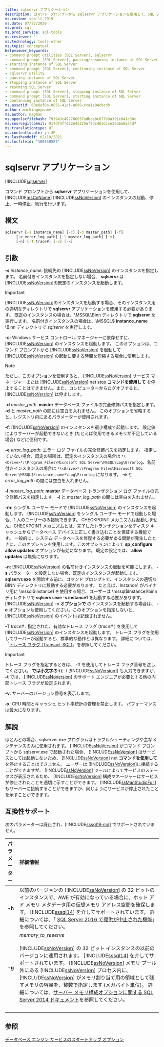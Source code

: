 ```yaml
---
title: sqlservr アプリケーション
description: コマンド プロンプトから sqlservr アプリケーションを使用して、SQL Server のインスタンスの起動、停止、一時停止、および続行を行います。
ms.custom: seo-lt-2019
ms.date: 07/22/2020
ms.prod: sql
ms.prod_service: sql-tools
ms.reviewer: ''
ms.technology: tools-other
ms.topic: conceptual
helpviewer_keywords:
- command prompt utilities [SQL Server], sqlservr
- command prompt [SQL Server], pausing/resuming instance of SQL Server
- starting instance of SQL Server
- command prompt [SQL Server], continuing instance of SQL Server
- sqlservr utility
- pausing instance of SQL Server
- stopping instance of SQL Server
- resuming SQL Server
- command prompt [SQL Server], stopping instance of SQL Server
- command prompt [SQL Server], starting instance of SQL Server
- continuing instance of SQL Server
ms.assetid: 60e8ef0a-0851-41cf-a6d8-cca1e04cbcdb
author: markingmyname
ms.author: maghan
ms.openlocfilehash: 793943c492766037adbce8c077b9a391c041c88c
ms.sourcegitcommit: 917df4ffd22e4a229af7dc481dcce3ebba0aa4d7
ms.translationtype: HT
ms.contentlocale: ja-JP
ms.lasthandoff: 02/10/2021
ms.locfileid: "100338587"
---
```

# <a name="sqlservr-application"></a>sqlservr アプリケーション

[!INCLUDE[sqlserver](../includes/applies-to-version/sqlserver.md)]

コマンド プロンプトから **sqlservr** アプリケーションを使用して、[!INCLUDE[msCoName](../includes/msconame-md.md)] [!INCLUDE[ssNoVersion](../includes/ssnoversion-md.md)] のインスタンスの起動、停止、一時停止、続行を行います。

## <a name="syntax"></a>構文

```cmd
sqlservr [-s instance_name] [-c] [-d master_path] [-f] 
     [-e error_log_path] [-l master_log_path] [-m]
     [-n] [-T trace#] [-v] [-x]
```

## <a name="arguments"></a>引数

**-s** *instance_name*: 接続先の [!INCLUDE[ssNoVersion](../includes/ssnoversion-md.md)] のインスタンスを指定します。 名前付きインスタンスを指定しない場合、 **sqlservr** は [!INCLUDE[ssNoVersion](../includes/ssnoversion-md.md)]の既定のインスタンスを起動します。

> [!IMPORTANT]
>[!INCLUDE[ssNoVersion](../includes/ssnoversion-md.md)]のインスタンスを起動する場合、そのインスタンス用の適切なディレクトリで **sqlservr** アプリケーションを使用する必要があります。 既定のインスタンスの場合は、\MSSQL\Binn ディレクトリで **sqlservr** を実行します。 名前付きインスタンスの場合は、\MSSQL$ **instance_name** \Binn ディレクトリで *sqlservr* を実行します。

 **-c**: Windows サービス コントロール マネージャーに依存せずに、[!INCLUDE[ssNoVersion](../includes/ssnoversion-md.md)] のインスタンスを起動します。 このオプションは、コマンド プロンプトから [!INCLUDE[ssNoVersion](../includes/ssnoversion-md.md)] を起動して [!INCLUDE[ssNoVersion](../includes/ssnoversion-md.md)] の起動に要する時間を短縮する場合に使用します。

> [!NOTE]
>ただし、このオプションを使用すると、 [!INCLUDE[ssNoVersion](../includes/ssnoversion-md.md)] サービス マネージャーまたは [!INCLUDE[ssNoVersion](../includes/ssnoversion-md.md)] net stop **コマンドを使用して** を停止することはできません。また、コンピューターからログオフすると、 [!INCLUDE[ssNoVersion](../includes/ssnoversion-md.md)] は停止します。

**-d** *master_path*: **master** データベース ファイルの完全修飾パスを指定します。 **-d** と *master_path* の間には空白を入れません。 このオプションを省略すると、レジストリ内にあるパラメーターが使用されます。

**-f**: [!INCLUDE[ssNoVersion](../includes/ssnoversion-md.md)] のインスタンスを最小構成で起動します。 設定値によりサーバーが起動できないとき (たとえば使用できるメモリが不足している場合) などに便利です。

**-e** *error_log_path*: エラー ログ ファイルの完全修飾パスを指定します。 指定していない場合、既定の場所は、既定のインスタンスの場合は `*\<Drive>*:\Program Files\Microsoft SQL Server\MSSQL\Log\Errorlog`、名前付きインスタンスの場合は `*\<Drive>*:\Program Files\Microsoft SQL Server\MSSQL$*instance_name*\Log\Errorlog` になります。 **-e** と *error_log_path* の間には空白を入れません。

**-l** *master_log_path*: **master** データベース トランザクション ログ ファイルの完全修飾パスを指定します。 **-l** と *master_log_path* の間には空白を入れません。

**-m**: シングル ユーザー モードで [!INCLUDE[ssNoVersion](../includes/ssnoversion-md.md)] のインスタンスを起動します。 [!INCLUDE[ssNoVersion](../includes/ssnoversion-md.md)] をシングル ユーザー モードで起動した場合、1 人のユーザーのみ接続できます。 CHECKPOINT メカニズムは起動しません。CHECKPOINT メカニズムとは、完了したトランザクションをディスク キャッシュからデータベース デバイスに正しく書き込むことを保証する機能です。 一般的に、システム データベースを修復する必要がある問題が発生したときに、このオプションを使用します。このオプションによって **sp_configure allow updates** オプションが有効になります。 既定の設定では、 **allow updates** は無効になります。

**-n**: [!INCLUDE[ssNoVersion](../includes/ssnoversion-md.md)] の名前付きインスタンスの起動を可能にします。 **-s** パラメーターを設定しない場合、既定のインスタンスが起動します。 **sqlservr.exe** を開始する前に、コマンド プロンプトで、インスタンスの適切な BINN ディレクトリに移動する必要があります。 たとえば、Instance1 がバイナリ用に \mssql$Instance1 を使用する場合、ユーザーは \mssql$Instance1\binn ディレクトリで **sqlservr.exe -s instance1** を起動する必要があります。 [!INCLUDE[ssNoVersion](../includes/ssnoversion-md.md)] -n **オプションで** のインスタンスを起動する場合は、 **-e** オプションも使用してください。このオプションを指定しないと、 [!INCLUDE[ssNoVersion](../includes/ssnoversion-md.md)] のイベントは記録されません。

**-T** *trace#* : 指定された、有効なトレース フラグ (*trace#* ) を使用して [!INCLUDE[ssNoVersion](../includes/ssnoversion-md.md)] のインスタンスを起動します。 トレース フラグを使用してサーバーが起動すると、標準的な動作とは異なります。 詳細については、「[トレース フラグ &#40;Transact-SQL&#41;](../t-sql/database-console-commands/dbcc-traceon-trace-flags-transact-sql.md)」を参照してください。

>[!IMPORTANT]
>トレース フラグを指定するときは、 **-T** を使用してトレース フラグ番号を渡してください。 **では小文字の t (** -t [!INCLUDE[ssNoVersion](../includes/ssnoversion-md.md)]) も入力できますが、 **-t** では、 [!INCLUDE[ssNoVersion](../includes/ssnoversion-md.md)] のサポート エンジニアが必要とする他の内部トレース フラグが設定されます。

**-v**: サーバーのバージョン番号を表示します。

**-x**: CPU 時間とキャッシュ ヒット率統計の管理を禁止します。 パフォーマンスは最大になります。

## <a name="remarks"></a>解説
ほとんどの場合、sqlserver.exe プログラムはトラブルシューティングや主なメンテナンスのみに使用されます。 [!INCLUDE[ssNoVersion](../includes/ssnoversion-md.md)] がコマンド プロンプトから sqlservr.exe で起動された場合、 [!INCLUDE[ssNoVersion](../includes/ssnoversion-md.md)] はサービスとしては起動しないため、 [!INCLUDE[ssNoVersion](../includes/ssnoversion-md.md)] net **コマンドを使用して** を停止することはできません。 ユーザーは [!INCLUDE[ssNoVersion](../includes/ssnoversion-md.md)]に接続することができますが、 [!INCLUDE[ssNoVersion](../includes/ssnoversion-md.md)] ツールによってサービスのステータスが表示されるため、 [!INCLUDE[ssNoVersion](../includes/ssnoversion-md.md)] 構成マネージャーはサービスが停止されたことを適切に示すことができます。 [!INCLUDE[ssManStudioFull](../includes/ssmanstudiofull-md.md)] もサーバーに接続することができますが、同じようにサービスが停止されたことを示すことができます。

## <a name="compatibility-support"></a>互換性サポート
次のパラメーターは廃止され、[!INCLUDE[sssql19-md](../includes/sssql19-md.md)] でサポートされていません。

|パラメーター | 詳細情報|
|:-----|:-----|
|**-h** | 以前のバージョンの [!INCLUDE[ssNoVersion](../includes/ssnoversion-md.md)] の 32 ビットのインスタンスで、AWE が有効になっている場合に、ホット アド メモリ メタデータ用の仮想メモリ アドレス空間を確保します。 [!INCLUDE[sssql14](../includes/sssql14-md.md)] を介してサポートされています。 詳細については、「 [SQL Server 2016 で提供が中止された機能](../database-engine/discontinued-database-engine-functionality-in-sql-server.md)」を参照してください。|
|**-g** | *memory_to_reserve*<br/><br>[!INCLUDE[ssNoVersion](../includes/ssnoversion-md.md)] の 32 ビット インスタンスの以前のバージョンに適用されます。 [!INCLUDE[sssql14](../includes/sssql14-md.md)] を介してサポートされています。 [!INCLUDE[ssNoVersion](../includes/ssnoversion-md.md)] メモリ プール外にある [!INCLUDE[ssNoVersion](../includes/ssnoversion-md.md)] プロセス内に、 [!INCLUDE[ssNoVersion](../includes/ssnoversion-md.md)] がメモリ割り当て用の領域として残すメモリの容量を、整数で指定します (メガバイト単位)。 詳細については、[サーバー メモリ構成オプションに関する SQL Server 2014 ドキュメント](/previous-versions/sql/2014/database-engine/configure-windows/server-memory-server-configuration-options?view=sql-server-2014&preserve-view=true)を参照してください。|
| &nbsp; | &nbsp; |

## <a name="see-also"></a>参照
 [データベース エンジン サービスのスタートアップ オプション](../database-engine/configure-windows/database-engine-service-startup-options.md)
